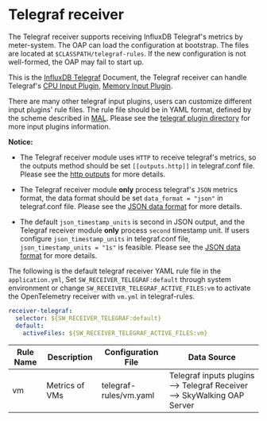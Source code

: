 # Telegraf receiver

The Telegraf receiver supports receiving InfluxDB Telegraf's metrics by meter-system. 
The OAP can load the configuration at bootstrap. The files are located at `$CLASSPATH/telegraf-rules`.
If the new configuration is not well-formed, the OAP may fail to start up.

This is the [InfluxDB Telegraf](https://docs.influxdata.com/telegraf/v1.24/) Document, 
the Telegraf receiver can handle Telegraf's [CPU Input Plugin](https://github.com/influxdata/telegraf/blob/release-1.24/plugins/inputs/cpu/README.md), 
[Memory Input Plugin](https://github.com/influxdata/telegraf/blob/release-1.24/plugins/inputs/mem/README.md).

There are many other telegraf input plugins, users can customize different input plugins' rule files.
The rule file should be in YAML format, defined by the scheme described in [MAL](../../concepts-and-designs/mal.md).
Please see the [telegraf plugin directory](https://docs.influxdata.com/telegraf/v1.24/plugins/) for more input plugins information.

**Notice:**
* The Telegraf receiver module uses `HTTP` to receive telegraf's metrics, 
so the outputs method should be set `[[outputs.http]]` in telegraf.conf file.
Please see the [http outputs](https://github.com/influxdata/telegraf/blob/release-1.24/plugins/outputs/http/README.md)
for more details.

* The Telegraf receiver module **only** process telegraf's `JSON` metrics format,
the data format should be set `data_format = "json"` in telegraf.conf file.
Please see the [JSON data format](https://docs.influxdata.com/telegraf/v1.24/data_formats/output/json/)
for more details.

* The default `json_timestamp_units` is second in JSON output, 
and the Telegraf receiver module **only** process `second` timestamp unit.
If users configure `json_timestamp_units` in telegraf.conf file, `json_timestamp_units = "1s"` is feasible.
Please see the [JSON data format](https://docs.influxdata.com/telegraf/v1.24/data_formats/output/json/)
for more details.

The following is the default telegraf receiver YAML rule file in the `application.yml`,
Set `SW_RECEIVER_TELEGRAF:default` through system environment or change `SW_RECEIVER_TELEGRAF_ACTIVE_FILES:vm`
to activate the OpenTelemetry receiver with `vm.yml` in telegraf-rules.
```yaml
receiver-telegraf:
  selector: ${SW_RECEIVER_TELEGRAF:default}
  default:
    activeFiles: ${SW_RECEIVER_TELEGRAF_ACTIVE_FILES:vm}
```

| Rule Name | Description    | Configuration File     | Data Source                                                             |
|-----------|----------------|------------------------|-------------------------------------------------------------------------|
| vm        | Metrics of VMs | telegraf-rules/vm.yaml | Telegraf inputs plugins --> Telegraf Receiver --> SkyWalking OAP Server |


